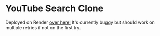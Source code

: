 # YouTube Search Clone

Deployed on Render [over here!](https://youtube-search-sudhamsh.onrender.com/)
It's currently buggy but should work on multiple retries if not on the first try.